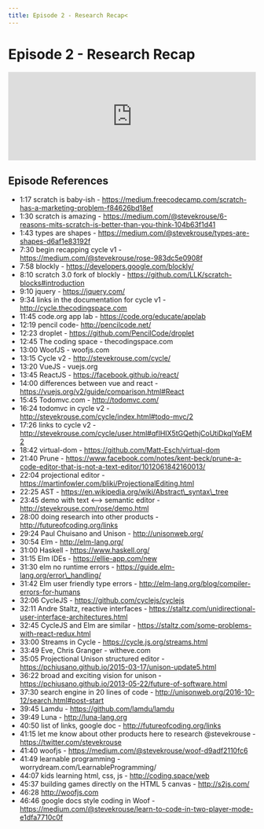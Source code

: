 ```yaml
---
title: Episode 2 - Research Recap<
---
```


# Episode 2 - Research Recap
    
<iframe src="https://omny.fm/shows/future-of-coding/research-recap/embed?style=artwork" width="100%" height="180" frameborder="0"></iframe>

## Episode References

*   1:17 scratch is baby-ish - https://medium.freecodecamp.com/scratch-has-a-marketing-problem-f84626bd18ef
*   1:30 scratch is amazing - https://medium.com/@stevekrouse/6-reasons-mits-scratch-is-better-than-you-think-104b63f1d41
*   1:43 types are shapes - https://medium.com/@stevekrouse/types-are-shapes-d6af1e83192f
*   7:30 begin recapping cycle v1 - https://medium.com/@stevekrouse/rose-983dc5e0908f
*   7:58 blockly - https://developers.google.com/blockly/
*   8:10 scratch 3.0 fork of blockly - https://github.com/LLK/scratch-blocks#introduction
*   9:10 jquery - https://jquery.com/
*   9:34 links in the documentation for cycle v1 - http://cycle.thecodingspace.com
*   11:45 code.org app lab - https://code.org/educate/applab
*   12:19 pencil code- http://pencilcode.net/
*   12:23 droplet - https://github.com/PencilCode/droplet
*   12:45 The coding space - thecodingspace.com
*   13:00 WoofJS - woofjs.com
*   13:15 Cycle v2 - http://stevekrouse.com/cycle/
*   13:20 VueJS - vuejs.org
*   13:45 ReactJS - https://facebook.github.io/react/
*   14:00 differences between vue and react - https://vuejs.org/v2/guide/comparison.html#React
*   15:45 Todomvc.com - http://todomvc.com/
*   16:24 todomvc in cycle v2 - http://stevekrouse.com/cycle/index.html#todo-mvc/2
*   17:26 links to cycle v2 - http://stevekrouse.com/cycle/user.html#qfIHIX5tGQethjCoUtiDkqIYqEM2
*   18:42 virtual-dom - https://github.com/Matt-Esch/virtual-dom
*   21:40 Prune - https://www.facebook.com/notes/kent-beck/prune-a-code-editor-that-is-not-a-text-editor/1012061842160013/
*   22:04 projectional editor - https://martinfowler.com/bliki/ProjectionalEditing.html
*   22:25 AST - https://en.wikipedia.org/wiki/Abstract\_syntax\_tree
*   23:45 demo with text <--> semantic editor - http://stevekrouse.com/rose/demo.html
*   28:00 doing research into other products - http://futureofcoding.org/links
*   29:24 Paul Chuisano and Unison - http://unisonweb.org/
*   30:54 Elm - http://elm-lang.org/
*   31:00 Haskell - https://www.haskell.org/
*   31:15 Elm IDEs - https://ellie-app.com/new
*   31:30 elm no runtime errors - https://guide.elm-lang.org/error\_handling/
*   31:42 Elm user friendly type errors - http://elm-lang.org/blog/compiler-errors-for-humans
*   32:06 CycleJS - https://github.com/cyclejs/cyclejs
*   32:11 Andre Staltz, reactive interfaces - https://staltz.com/unidirectional-user-interface-architectures.html
*   32:45 CycleJS and Elm are similar - https://staltz.com/some-problems-with-react-redux.html
*   33:00 Streams in Cycle - https://cycle.js.org/streams.html
*   33:49 Eve, Chris Granger - witheve.com
*   35:05 Projectional Unison structured editor - https://pchiusano.github.io/2015-03-17/unison-update5.html
*   36:22 broad and exciting vision for unison - https://pchiusano.github.io/2013-05-22/future-of-software.html
*   37:30 search engine in 20 lines of code - http://unisonweb.org/2016-10-12/search.html#post-start
*   39:45 Lamdu - https://github.com/lamdu/lamdu
*   39:49 Luna - http://luna-lang.org
*   40:50 list of links, google doc - http://futureofcoding.org/links
*   41:15 let me know about other products here to research @stevekrouse - https://twitter.com/stevekrouse
*   41:40 woofjs - https://medium.com/@stevekrouse/woof-d9adf2110fc6
*   41:49 learnable programming - worrydream.com/LearnableProgramming/
*   44:07 kids learning html, css, js - http://coding.space/web
*   45:37 building games directly on the HTML 5 canvas - http://s2js.com/
*   46:28 http://woofjs.com
*   46:46 google docs style coding in Woof - https://medium.com/@stevekrouse/learn-to-code-in-two-player-mode-e1dfa7710c0f
    

<script src="https://code.jquery.com/jquery-3.2.1.min.js" integrity="sha256-hwg4gsxgFZhOsEEamdOYGBf13FyQuiTwlAQgxVSNgt4=" crossorigin="anonymous"></script>
<script>
  function urlify(text) {
      var urlRegex = /(https?:\/\/[^\s]+)/g;
      return text.replace(urlRegex, function(url) {
          return '<a href="' + url + '">' + url + '</a>';
      })
     
  }
  
  $('li').each(function(index, element) {
      element.innerHTML = urlify(element.innerHTML);
  });
</script>
